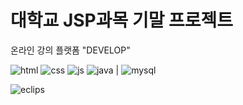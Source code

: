 # 대학교 JSP과목 기말 프로젝트

온라인 강의 플랫폼 "DEVELOP"


![html](https://img.shields.io/badge/HTML-239120?style=for-the-badge&logo=html5&logoColor=white)
![css](https://img.shields.io/badge/CSS-239120?&style=for-the-badge&logo=css3&logoColor=white)
![js](https://img.shields.io/badge/JavaScript-F7DF1E?style=for-the-badge&logo=JavaScript&logoColor=white)
![java](https://img.shields.io/badge/Java-ED8B00?style=for-the-badge&logo=openjdk&logoColor=white) | 
![mysql](https://img.shields.io/badge/MySQL-00000F?style=for-the-badge&logo=mysql&logoColor=white)

![eclips](https://img.shields.io/badge/Eclipse-2C2255?style=for-the-badge&logo=eclipse&logoColor=white)


